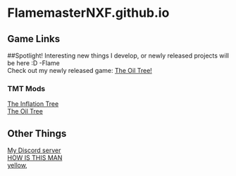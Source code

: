 # FlamemasterNXF.github.io
## Game Links
##Spotlight!
Interesting new things I develop, or newly released projects will be here :D -Flame<br>
Check out my newly released game: [The Oil Tree!](https://flamemasternxf.github.io/the-oil-tree/) <br>
### TMT Mods
[The Inflation Tree](https://flamemasternxf.github.io/The-Inflation-Tree/) <br>
[The Oil Tree](https://flamemasternxf.github.io/the-oil-tree/) <br>
## Other Things
[My Discord server](https://discord.gg/Js93DSjBAY) <br>
[HOW IS THIS MAN](https://www.reddit.com/r/trollface/comments/njhi15/troll_walk_4k_ultra_hd/?utm_source=share&utm_medium=web2x&context=3) <br>
[yellow,](https://cdn.discordapp.com/emojis/806983418008174623.gif?v=1) <br>